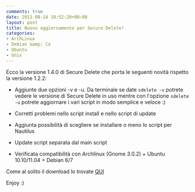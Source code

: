 ```yaml
---
comments: true
date: 2011-08-24 10:52:20+00:00
layout: post
title: Nuovo aggiornamento per Secure Delete!
categories:
- ArchLinux
- Debian &amp; Co
- Ubuntu
- Unix
---
```


Ecco la versione 1.4.0 di Secure Delete che porta le seguenti novità rispetto la versione 1.2.2:



	
  * Aggiunte due opzioni -v e -u. Da terminale se date `sdelete -v` potrete vedere le versione di Secure Delete in uso mentre con l'opzione `sdelete -u` potrete aggiornare i vari script in modo semplice e veloce :)

	
  * Corretti problemi nello script install e nello script di update

	
  * Aggiunta possibilità di scegliere se installare o meno lo script per Nautilus

	
  * Update script separata dal main script

	
  * Verificata compatibilità con Archlinux (Gnome 3.0.2) + Ubuntu 10.10/11.04 + Debian 6/7


Come al solito il download lo trovate [QUI](https://bitbucket.org/polslinux/secure-delete/downloads  )

Enjoy :)
